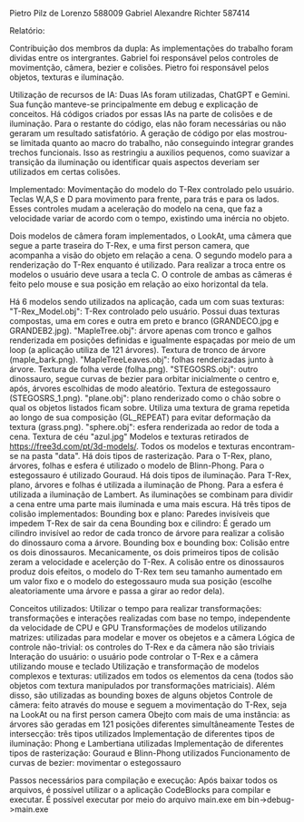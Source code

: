Pietro Pilz de Lorenzo 588009
Gabriel Alexandre Richter 587414

Relatório:

Contribuição dos membros da dupla:
As implementações do trabalho foram dividas entre os intergrantes. Gabriel foi responsável pelos controles de movimentção, câmera, bezier e colisões. Pietro foi responsável pelos objetos, texturas e iluminação.

Utilização de recursos de IA:
Duas IAs foram utilizadas, ChatGPT e Gemini. Sua função manteve-se principalmente em debug e explicação de conceitos. Há códigos criados por essas IAs na parte de colisões e de iluminação. Para o restante do código, elas não foram necessárias ou não geraram um resultado satisfatório. A geração de código por elas mostrou-se limitada quanto ao macro do trabalho, não conseguindo integrar grandes trechos funcionais. Isso as restringiu a auxilios pequenos, como suavizar a transição da iluminação ou identificar quais aspectos deveriam ser utilizados em certas colisões.

Implementado:
Movimentação do modelo do T-Rex controlado pelo usuário. Teclas W,A,S e D para movimento para frente, para trás e para os lados. Esses controles mudam a aceleração do modelo na cena, que faz a velocidade variar de acordo com o tempo, existindo uma inércia no objeto.

Dois modelos de câmera foram implementados, o LookAt, uma câmera que segue a parte traseira do T-Rex, e uma first person camera, que acompanha a visão do objeto em relação a cena. O segundo modelo para a renderização do T-Rex enquanto é utilizado. Para realizar a troca entre os modelos o usuário deve usara a tecla C. O controle de ambas as câmeras é feito pelo mouse e sua posição em relação ao eixo horizontal da tela.

Há 6 modelos sendo utilizados na aplicação, cada um com suas texturas: 
"T-Rex_Model.obj": T-Rex controlado pelo usuário. Possui duas texturas compostas, uma em cores e outra em preto e branco (GRANDECO.jpg e GRANDEB2.jpg).
"MapleTree.obj": árvore apenas com tronco e galhos renderizada em posições definidas e igualmente espaçadas por meio de um loop (a aplicação utiliza de 121 árvores). Textura de tronco de árvore (maple_bark.png).
"MapleTreeLeaves.obj": folhas renderizadas junto à árvore. Textura de folha verde (folha.png).
"STEGOSRS.obj": outro dinossauro, segue curvas de bezier para orbitar inicialmente o centro e, após, árvores escolhidas de modo aleatório. Textura de estegossauro (STEGOSRS_1.png).
"plane.obj": plano renderizado como o chão sobre o qual os objetos listados ficam sobre. Utiliza uma textura de grama repetida ao longo de sua composição (GL_REPEAT) para evitar deformação da textura (grass.png).
"sphere.obj": esfera renderizada ao redor de toda a cena. Textura de céu "azul.jpg"
Modelos e texturas retirados de https://free3d.com/pt/3d-models/.
Todos os modelos e texturas encontram-se na pasta "data".
Há dois tipos de rasterização. Para o T-Rex, plano, árvores, folhas e esfera é utilizado o modelo de Blinn-Phong. Para o estegossauro é utilizado Gouraud.
Há dois tipos de iluminação. Para T-Rex, plano, árvores e folhas é utilizada a iluminação de Phong. Para a esfera é utilizada a iluminação de Lambert.
As iluminações se combinam para dividir a cena entre uma parte mais iluminada e uma mais escura.
Há três tipos de colisão implementados:
Bounding box e plano: Paredes invisíveis que impedem T-Rex de sair da cena
Bounding box e cilindro: É gerado um cilindro invisível ao redor de cada tronco de árvore para realizar a colisão do dinossauro coma a árvore.
Bounding box e bounding box: Colisão entre os dois dinossauros.
Mecanicamente, os dois primeiros tipos de colisão zeram a velocidade e acelerção do T-Rex. A colisão entre os dinossauros produz dois efeitos, o modelo do T-Rex tem seu tamanho aumentado em um valor fixo e o modelo do estegossauro muda sua posição (escolhe aleatoriamente uma árvore e passa a girar ao redor dela).

Conceitos utilizados:
Utilizar o tempo para realizar transformações: transformações e interações realizadas com base no tempo, independente da velocidade de CPU e GPU
Transformações de modelos utilizando matrizes: utilizadas para modelar e mover os obejetos e a câmera
Lógica de controle não-trivial: os controles do T-Rex e da câmera não são triviais
Interação do usuário: o usuário pode controlar o T-Rex e a câmera utilizando mouse e teclado
Utilização e transformação de modelos complexos e texturas: utilizados em todos os elementos da cena (todos são objetos com textura manipulados por transformações matriciais). Além disso, são utilizadas as bounding boxes de alguns objetos 
Controle de câmera: feito através do mouse e seguem a movimentação do T-Rex, seja na LookAt ou na first person camera
Obejto com mais de uma instância: as árvores são geradas em 121 posições diferentes simultâneamente
Testes de intersecção: três tipos utilizados
Implementação de diferentes tipos de iluminação: Phong e Lambertiana utilizadas
Implementação de diferentes tipos de rasterização: Gouraud e Blinn-Phong utilizados
Funcionamento de curvas de bezier: movimentar o estegossauro

Passos necessários para compilação e execução:
Após baixar todos os arquivos, é possível utilizar o a aplicação CodeBlocks para compilar e executar.
É possível executar por meio do arquivo main.exe em bin->debug->main.exe
